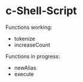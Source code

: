 # c-Shell-Script
Functions working:
- tokenize
- increaseCount

Functions in progress:
- newAlias
- execute

